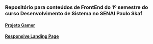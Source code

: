 ### Repositório para conteúdos de FrontEnd do 1º semestre do curso Desenvolvimento de Sistema no SENAI Paulo Skaf

#### [Projeto Gamer](https://senai-projeto-gamer.vercel.app)
#### [Responsive Landing Page](https://senai-landing-page.vercel.app)
